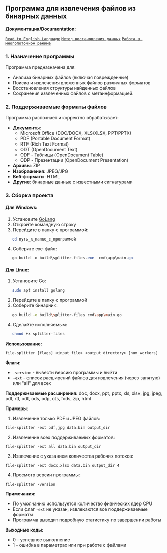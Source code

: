 ## Программа для извлечения файлов из бинарных данных

**Документация/Documentation:**

[`Read to English Language`](README.md)
[`Метод востановления данных`](docs/RU/README_method_recovery.md)
[`Работа в многопоточном режиме`](docs/RU/Readme_thread.md)

### 1. Назначение программы
Программа предназначена для:
- Анализа бинарных файлов (включая поврежденные)
- Поиска и извлечения вложенных файлов различных форматов
- Восстановления структуры найденных файлов
- Сохранения извлеченных файлов с метаинформацией.

### 2. Поддерживаемые форматы файлов
Программа распознает и корректно обрабатывает:
- **Документы**:
  - Microsoft Office (DOC/DOCX, XLS/XLSX, PPT/PPTX)
  - PDF (Portable Document Format)
  - RTF (Rich Text Format)
  - ODT (OpenDocument Text)
  - ODF - Таблицы (OpenDocument Table)
  - ODP - Презентации (OpenDocument Presentation)
- **Архивы**: ZIP
- **Изображения**: JPEG/JPG
- **Веб-форматы**: HTML
- **Другие**: бинарные данные с известными сигнатурами

### 3. Сборка проекта

#### Для Windows:
1. Установите [GoLang](https://golang.org/dl/)
2. Откройте командную строку
3. Перейдите в папку с программой:
```powershell
   cd путь_к_папке_с_программой
```
4. Соберите exe-файл:
```powershell
   go build -o build\splitter-files.exe  cmd\app\main.go
```

#### Для Linux:
1. Установите Go:
```bash
   sudo apt install golang
```
2. Перейдите в папку с программой
3. Соберите бинарник:
```bash
   go build -o build\splitter-files cmd\app\main.go
```
4. Сделайте исполняемым:
```bash
   chmod +x splitter-files
```


**Использование:**
```
file-splitter [flags] <input_file> <output_directory> [num_workers]
```

**Флаги:**
- `-version` - вывести версию программы и выйти
- `-ext` - список расширений файлов для извлечения (через запятую) или "all" для всех

**Поддерживаемые расширения:**
doc, docx, ppt, pptx, xls, xlsx, jpg, jpeg, pdf, rtf, odt, ods, odp, ots, fods, zip, html

**Примеры:**

1. Извлечение только PDF и JPEG файлов:
```
file-splitter -ext pdf,jpg data.bin output_dir
```

2. Извлечение всех поддерживаемых форматов:
```
file-splitter -ext all data.bin output_dir
```

3. Извлечение с указанием количества рабочих потоков:
```
file-splitter -ext docx,xlsx data.bin output_dir 4
```

4. Просмотр версии программы:
```
file-splitter -version
```

**Примечания:**
- По умолчанию используется количество физических ядер CPU
- Если флаг `-ext` не указан, извлекаются все поддерживаемые форматы
- Программа выводит подробную статистику по завершении работы

**Выходные коды:**
- 0 - успешное выполнение
- 1 - ошибка в параметрах или при работе с файлами


